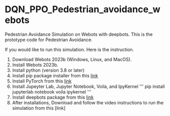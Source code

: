 # DQN_PPO_Pedestrian_avoidance_webots

Pedestrian Avoidance Simulation on Webots with deepbots. This is the prototype code for Pedestrian Avoidance.

If you would like to run this simulation. Here is the instruction.

1. Download Webots 2023b  (Windows, Linux, and MacOS).
2. Install Webots 2023b.
3. Install python (version 3.8 or later)
4. Install pip package installer from this [link](https://pip.pypa.io/en/stable/installation)
5. Install PyTorch from this [link](https://pytorch.org)
6. Install Jupeyter Lab, Jupyter Notebook, Voila, and IpyKernel '''
    pip install jupyterlab notebook voila ipykernel
'''
6. Install deepbots package from this [link](https://github.com/aidudezzz/deepbots?tab=readme-ov-file#install-deepbots)
7. After installations, Download and follow the video instructions to run the simulation from this [link]